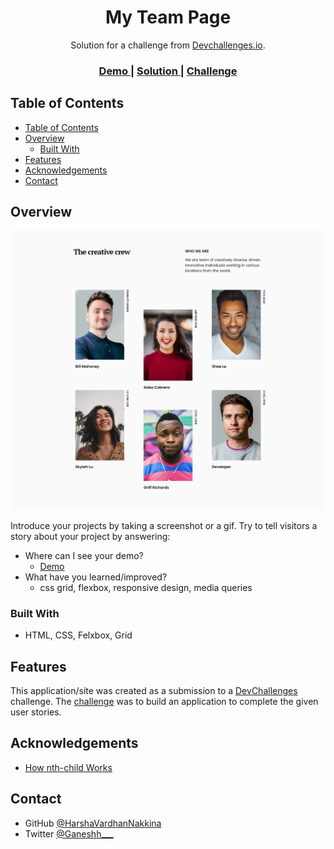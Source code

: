 <!-- Please update value in the {}  -->

<h1 align="center">My Team Page</h1>

<div align="center">
   Solution for a challenge from  <a href="http://devchallenges.io" target="_blank">Devchallenges.io</a>.
</div>

<div align="center">
  <h3>
    <a href="https://{your-demo-link.your-domain}">
      Demo
    </a>
    <span> | </span>
    <a href="https://my-team-page-orpin.vercel.app/">
      Solution
    </a>
    <span> | </span>
    <a href="https://devchallenges.io/challenges/hhmesazsqgKXrTkYkt0U">
      Challenge
    </a>
  </h3>
</div>

<!-- TABLE OF CONTENTS -->

## Table of Contents

- [Table of Contents](#table-of-contents)
- [Overview](#overview)
  - [Built With](#built-with)
- [Features](#features)
- [Acknowledgements](#acknowledgements)
- [Contact](#contact)

<!-- OVERVIEW -->

## Overview

![screenshot](./desktop.png)

Introduce your projects by taking a screenshot or a gif. Try to tell visitors a story about your project by answering:

- Where can I see your demo?
  - [Demo](https://my-team-page-orpin.vercel.app/)
- What have you learned/improved?
  - css grid, flexbox, responsive design, media queries

### Built With

<!-- This section should list any major frameworks that you built your project using. Here are a few examples.-->

- HTML, CSS, Felxbox, Grid

## Features

<!-- List the features of your application or follow the template. Don't share the figma file here :) -->

This application/site was created as a submission to a [DevChallenges](https://devchallenges.io/challenges) challenge. The [challenge](https://devchallenges.io/challenges/hhmesazsqgKXrTkYkt0U) was to build an application to complete the given user stories.


## Acknowledgements

<!-- This section should list any articles or add-ons/plugins that helps you to complete the project. This is optional but it will help you in the future. For exmpale -->

- [How nth-child Works](https://css-tricks.com/how-nth-child-works/)

## Contact

- GitHub [@HarshaVardhanNakkina](https://github.com/your-usermame/HarshaVardhanNakkina)
- Twitter [@Ganeshh___](https://twitter.com/Ganeshh___)
